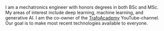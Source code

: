 I am a mechatronics engineer with honors degrees in both BSc and MSc. My areas of interest include deep learning, machine learning, and generative AI. I am the co-owner of the [TrafoAcademy](https://www.youtube.com/@trafoacademy) YouTube-channel. Our goal is to make most recent technologies available to everyone.
